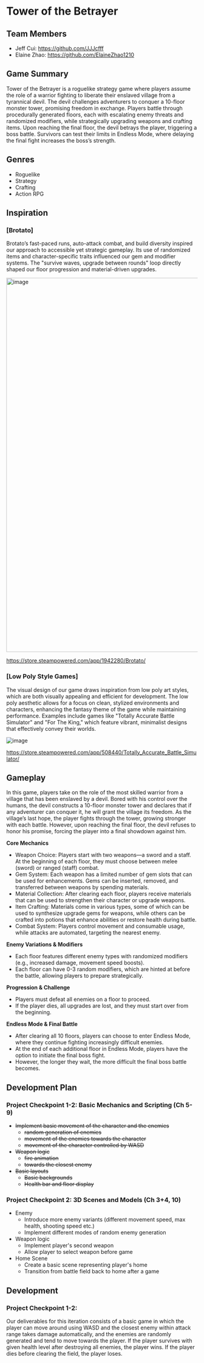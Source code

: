 # Tower of the Betrayer

## Team Members

- Jeff Cui: https://github.com/JJJcfff
- Elaine Zhao: https://github.com/ElaineZhao1210

## Game Summary

Tower of the Betrayer is a roguelike strategy game where players assume the role of a warrior fighting to liberate their enslaved village from a tyrannical devil. The devil challenges adventurers to conquer a 10-floor monster tower, promising freedom in exchange. Players battle through procedurally generated floors, each with escalating enemy threats and randomized modifiers, while strategically upgrading weapons and crafting items. Upon reaching the final floor, the devil betrays the player, triggering a boss battle. Survivors can test their limits in Endless Mode, where delaying the final fight increases the boss’s strength.

## Genres

- Roguelike
- Strategy
- Crafting
- Action RPG

## Inspiration

### [Brotato]

Brotato’s fast-paced runs, auto-attack combat, and build diversity inspired our approach to accessible yet strategic gameplay. Its use of randomized items and character-specific traits influenced our gem and modifier systems. The "survive waves, upgrade between rounds" loop directly shaped our floor progression and material-driven upgrades.

<img width="982" alt="image" src="https://github.com/user-attachments/assets/3d29c658-0748-4dae-9bfb-05eacb799b77" />

https://store.steampowered.com/app/1942280/Brotato/

### [Low Poly Style Games]

The visual design of our game draws inspiration from low poly art styles, which are both visually appealing and efficient for development. The low poly aesthetic allows for a focus on clean, stylized environments and characters, enhancing the fantasy theme of the game while maintaining performance. Examples include games like "Totally Accurate Battle Simulator" and "For The King," which feature vibrant, minimalist designs that effectively convey their worlds.

![image](https://github.com/user-attachments/assets/8211249f-b3e3-4706-8cfd-44ef93f8ba19)

https://store.steampowered.com/app/508440/Totally_Accurate_Battle_Simulator/

## Gameplay

In this game, players take on the role of the most skilled warrior from a village that has been enslaved by a devil. Bored with his control over the humans, the devil constructs a 10-floor monster tower and declares that if any adventurer can conquer it, he will grant the village its freedom. As the village’s last hope, the player fights through the tower, growing stronger with each battle. However, upon reaching the final floor, the devil refuses to honor his promise, forcing the player into a final showdown against him.

**Core Mechanics**

- Weapon Choice: Players start with two weapons—a sword and a staff. At the beginning of each floor, they must choose between melee (sword) or ranged (staff) combat.
- Gem System: Each weapon has a limited number of gem slots that can be used for enhancements. Gems can be inserted, removed, and transferred between weapons by spending materials.
- Material Collection: After clearing each floor, players receive materials that can be used to strengthen their character or upgrade weapons.
- Item Crafting: Materials come in various types, some of which can be used to synthesize upgrade gems for weapons, while others can be crafted into potions that enhance abilities or restore health during battle.
- Combat System: Players control movement and consumable usage, while attacks are automated, targeting the nearest enemy.

**Enemy Variations & Modifiers**

- Each floor features different enemy types with randomized modifiers (e.g., increased damage, movement speed boosts).
- Each floor can have 0-3 random modifiers, which are hinted at before the battle, allowing players to prepare strategically.

**Progression & Challenge**

- Players must defeat all enemies on a floor to proceed.
- If the player dies, all upgrades are lost, and they must start over from the beginning.

**Endless Mode & Final Battle**

- After clearing all 10 floors, players can choose to enter Endless Mode, where they continue fighting increasingly difficult enemies.
- At the end of each additional floor in Endless Mode, players have the option to initiate the final boss fight.
- However, the longer they wait, the more difficult the final boss battle becomes.

## Development Plan

### Project Checkpoint 1-2: Basic Mechanics and Scripting (Ch 5-9)

- ~~Implement basic movement of the character and the enemies~~
  - ~~random generation of enemies~~
  - ~~movement of the enemies towards the character~~
  - ~~movement of the character controlled by WASD~~
- ~~Weapon logic~~
  - ~~fire animation~~
  - ~~towards the closest enemy~~
- ~~Basic layouts~~
  - ~~Basic backgrounds~~
  - ~~Health bar and floor display~~

### Project Checkpoint 2: 3D Scenes and Models (Ch 3+4, 10)

- Enemy
  - Introduce more enemy variants (different movement speed, max health, shooting speed etc.)
  - Implement different modes of random enemy generation
- Weapon logic
  - Implement player's second weapon
  - Allow player to select weapon before game
- Home Scene
  - Create a basic scene representing player's home
  - Transition from battle field back to home after a game

## Development

### Project Checkpoint 1-2:

Our deliverables for this iteration consists of a basic game in which the player can move around using WASD and the closest enemy within attack range takes damage automatically, and the enemies are randomly generated and tend to move towards the player. If the player survives with given health level after destroying all enemies, the player wins. If the player dies before clearing the field, the player loses.

